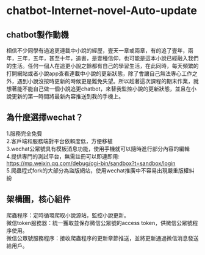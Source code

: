 # chatbot-Internet-novel-Auto-update  
## chatbot製作動機 ##
相信不少同學有過追更連載中小說的經歷，壹天一章或兩章，有的追了壹年，兩年，三年，五年，甚至十年，追書，是壹種信仰，也可能是這本小說已經融入我們的生活。任何一個人在追更小說之餘都有自己的學習生活，在此同時，每天頻繁的打開網站或者小說app查看連載中小說的更新狀態，除了會讓自己無法專心工作之外，遇到小說沒按時更新的時候更是難免失望。所以趁著這次課程的期末作業，就想著能不能自己做一個小說追更chatbot，來替我監控小說的更新狀態，並且在小說更新的第一時間將最新內容推送到我的手機上。
## 為什麼選擇wechat？ ##  
1.服務完全免費  
2.客戶端和服務端對平台依賴度低，方便移植  
3.wechat公眾號具有模板消息功能，使用手機就可以隨時進行部分內容的編輯  
4.提供專門的測試平台，無需註冊可以即連即用:  
https://mp.weixin.qq.com/debug/cgi-bin/sandbox?t=sandbox/login  
5.爬蟲程式fork的大部分為盜版網站，使用wechat推廣中不容易出現嚴重版權糾紛  
## 架構圖，核心組件 ##  
爬蟲程序：定時循環爬取小說源站，監控小說更新。  
微信token服務器：統一獲取並保存微信公眾號的access token，供微信公眾號程序使用。  
微信公眾號服務程序：接收爬蟲程序的更新章節推送，並將更新通過微信消息發送給用戶。  
